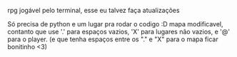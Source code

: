 
rpg jogável pelo terminal, esse eu talvez faça atualizações

Só precisa de python e um lugar pra rodar o codigo :D
mapa modificavel, contanto que use '.' para espaços vazios, 'X' para lugares não vazios, e '@' para o player. (e que tenha espaços entre os "." e "X" para o mapa ficar bonitinho <3)